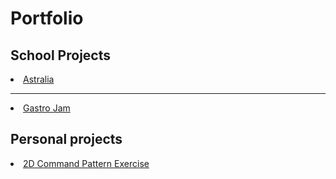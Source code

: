 # Portfolio

## School Projects

<li><a href = "https://github.com/MarcoBalletta/Astralia">Astralia</a></li>


----------------------------------------------------------------------------------------------------------------------------------------------------------

<li><a href = "https://github.com/MarcoBalletta/Gastro-Jam">Gastro Jam</a></li>

## Personal projects

<li><a href = "https://github.com/MarcoBalletta/CommandPatternTest">2D Command Pattern Exercise</a></li>
